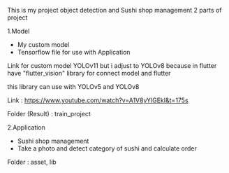 This is my project object detection and Sushi shop management 2 parts of project

1.Model
  - My custom model
  - Tensorflow file for use with Application

Link for custom model YOLOv11 but i adjust to YOLOv8 because in flutter have "flutter_vision" library for connect model and flutter

this library can use with YOLOv5 and YOLOv8

Link : https://www.youtube.com/watch?v=A1V8yYlGEkI&t=175s

Folder (Result) : train_project

2.Application
  - Sushi shop management
  - Take a photo and detect category of sushi and calculate order

Folder : asset, lib
